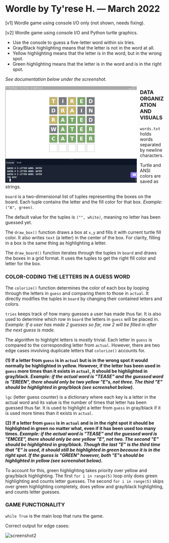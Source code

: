 # Wordle by Ty'rese H. — March 2022

\[v1] Wordle game using console I/O only (not shown, needs fixing).

\[v2] Wordle game using console I/O and Python turtle graphics.

* Use the console to guess a five-letter word within six tries.
* Gray/Black highlighting means that the letter is not in the word at all.
* Yellow highlighting means that the letter is in the word, but in the wrong spot.
* Green highlighting means that the letter is in the word and is in the right spot.

_See documentation below under the screenshot._

<img src="screen.png"
     alt="screenshot"
     style="float: left; margin-right: 10px;" 
     width="417" 
     height="305"/>
     

### DATA ORGANIZATION AND VISUALS
```words.txt``` holds words separated by newline characters.

Turtle and ANSI colors are saved as strings.

```board``` is a two-dimensional list of tuples representing the boxes on the board.
Each tuple contains the letter and the fill color for that box. _Example:_ ```("A", green)```.

The default value for the tuples is ```("", white)```, meaning no letter has been guessed yet.

The ```draw_box()``` function draws a box at ```x,y``` and fills it with current turtle fill color. It also writes ```text``` (a letter) in the center of the box. For clarity, filling in a box is the same thing as highlighting a letter.


The ```draw_board()``` function iterates through the tuples in ```board``` and draws the boxes in a grid format. It uses the tuples to get the right fill color and letter for the box.


### COLOR-CODING THE LETTERS IN A GUESS WORD
The ```colorize()``` function determines the color of each box by looping through the letters in ```guess``` and comparing them to those in ```actual```.
It directly modifies the tuples in ```board``` by changing their contained letters and colors.

```tries``` keeps track of how many guesses a user has made thus far. It is also used to determine which row in ```board``` the letters in ```guess``` will be placed in. _Example: If a user has made 2 guesses so far, row 2 will be filled in after the next guess is made._

The algorithm to highlight letters is mostly trivial. Each letter in ```guess``` is compared to the corresponding letter from ```actual```. However, there are two edge cases involving duplicate letters that ```colorize()``` accounts for.

**(1) If a letter from ```guess``` is in ```actual``` but is in the wrong spot it would normally be highlighted in yellow. However, if the letter has been used in ```guess``` more times than it exists in ```actual```, it should be highlighted in gray/black. _Example: if the actual word is "TEASE" and the guessed word is "EREEN", there should only be two yellow "E"s, not three. The third "E" should be highlighted in gray/black (see screenshot below)_.**

```lgc``` (letter guess counter) is a dictionary where each key is a letter in the actual word and its value is the number of times that letter has been guessed thus far. It is used to highlight a letter from ```guess``` in gray/black if it is used more times than it exists in ```actual```.


**(2) If a letter from ```guess``` is in ```actual``` and is in the right spot it should be highlighted in green no matter what, even if it has been used too many times. _Example: if the actual word is "TEASE" and the guessed word is "EMCEE", there should only be one yellow "E", not two. The second "E" should be highlighted in gray/black. Though the last "E" is the third time that "E" is used, it should still be highlighted in green because it is in the right spot. If the guess is "GREEN" however, both "E"s should be highlighted in yellow (see screenshot below)_.**

To account for this, green highlighting takes priority over yellow and gray/black highlighting. The first ```for i in range(5)``` loop only does green highlighting and counts letter guesses. The second ```for i in range(5)``` skips over green highlighting completely, does yellow and gray/black highlighting, and counts letter guesses.

### GAME FUNCTIONALITY
```while True``` is the main loop that runs the game.


Correct output for edge cases:

<img src="screen2.png"
     alt="screenshot2"
     style="float: left; margin-right: 10px;" 
     width="429" 
     height="403"/>
